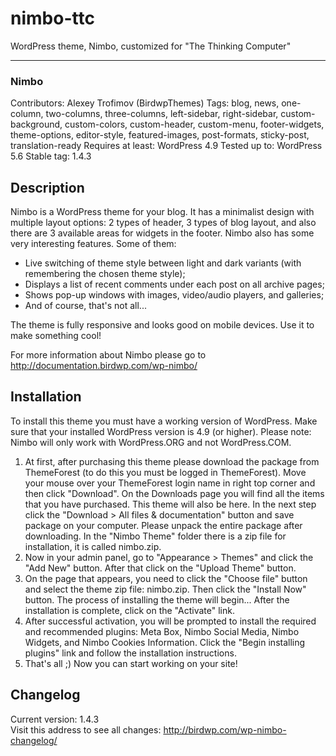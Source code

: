 # nimbo-ttc
WordPress theme, Nimbo, customized for "The Thinking Computer"

---

### Nimbo ###
Contributors: Alexey Trofimov (BirdwpThemes)
Tags: blog, news, one-column, two-columns, three-columns, left-sidebar, right-sidebar, custom-background, custom-colors, custom-header, custom-menu, footer-widgets, theme-options, editor-style, featured-images, post-formats, sticky-post, translation-ready
Requires at least: WordPress 4.9
Tested up to: WordPress 5.6
Stable tag: 1.4.3

## Description ##
Nimbo is a WordPress theme for your blog. It has a minimalist design with multiple layout options: 2 types of header, 3 types of blog layout, and also there are 3 available areas for widgets in the footer. Nimbo also has some very interesting features. Some of them:

- Live switching of theme style between light and dark variants (with remembering the chosen theme style);
- Displays a list of recent comments under each post on all archive pages;
- Shows pop-up windows with images, video/audio players, and galleries;
- And of course, that's not all...

The theme is fully responsive and looks good on mobile devices. Use it to make something cool!

For more information about Nimbo please go to http://documentation.birdwp.com/wp-nimbo/

## Installation ##
To install this theme you must have a working version of WordPress. Make sure that your installed WordPress version is 4.9 (or higher). Please note: Nimbo will only work with WordPress.ORG and not WordPress.COM.

1. At first, after purchasing this theme please download the package from ThemeForest (to do this you must be logged in ThemeForest). Move your mouse over your ThemeForest login name in right top corner and then click "Download". On the Downloads page you will find all the items that you have purchased. This theme will also be here. In the next step click the "Download > All files & documentation" button and save package on your computer. Please unpack the entire package after downloading. In the "Nimbo Theme" folder there is a zip file for installation, it is called nimbo.zip.
2. Now in your admin panel, go to "Appearance > Themes" and click the "Add New" button. After that click on the "Upload Theme" button.
3. On the page that appears, you need to click the "Choose file" button and select the theme zip file: nimbo.zip. Then click the "Install Now" button. The process of installing the theme will begin... After the installation is complete, click on the "Activate" link.
4. After successful activation, you will be prompted to install the required and recommended plugins: Meta Box, Nimbo Social Media, Nimbo Widgets, and Nimbo Cookies Information. Click the "Begin installing plugins" link and follow the installation instructions.
5. That's all ;) Now you can start working on your site!

## Changelog ##
Current version: 1.4.3<br>
Visit this address to see all changes: http://birdwp.com/wp-nimbo-changelog/


